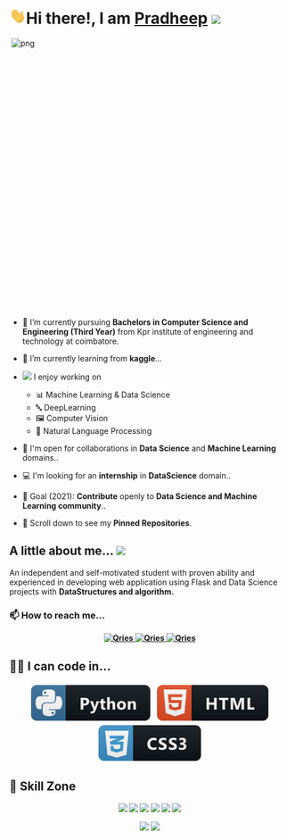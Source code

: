<h1> <img src="https://raw.githubusercontent.com/ABSphreak/ABSphreak/master/gifs/Hi.gif" width="30px">Hi there!, I am <a href="https://github.com/Riopradheep007">Pradheep</a> <img src="https://emojis.slackmojis.com/emojis/images/1531849430/4246/blob-sunglasses.gif?1531849430" width="30px"></h1>
</h1>



 <img align="right" alt="png" src="https://user-images.githubusercontent.com/46066018/120946487-54493500-c75a-11eb-81ae-801c8290e99e.png" width="500" height="500" />


- 🔭 I’m currently pursuing **Bachelors in Computer Science and Engineering (Third Year)** from Kpr institute of engineering and technology at coimbatore.

- 🌱 I’m currently learning from **kaggle**...

- <img src="https://media.giphy.com/media/WUlplcMpOCEmTGBtBW/giphy.gif" width="30">  I enjoy working on
  - 📊 Machine Learning & Data Science
  - 🔤 DeepLearning
  - 🖼 Computer Vision
  - 🤖 Natural Language Processing

- 👯 I'm open for collaborations in **Data Science** and **Machine Learning** domains..

- 💻 I'm looking for an **internship** in **DataScience** domain..

- 🎯 Goal (2021): **Contribute** openly to **Data Science and Machine Learning community**..

- 📌 Scroll down to see my **Pinned Repositories**.



## A little about me...  <img src="https://media.giphy.com/media/VgCDAzcKvsR6OM0uWg/giphy.gif" width="50">
   An independent and self-motivated student with proven ability and experienced in developing web application using Flask and Data Science projects with <b>DataStructures and algorithm<b>.
<br/>



### 📫 How to reach me...
<p align="center">
<a href="mailto:pradheep1341@gmail.com">
         <img alt="Qries" src="https://www.freeiconspng.com/uploads/gmail-icon-23.png"
         width="50" height="50">
      </a>   
 
 
<a href="https://www.linkedin.com/in/pradheep-m-24510a173/">
         <img alt="Qries" src="https://cdn.iconscout.com/icon/free/png-256/linkedin-2662666-2213265.png"
         width="50" height="50">
      </a>




<a href="https://www.kaggle.com/pradheeprio">
         <img alt="Qries" src="https://cdn4.iconfinder.com/data/icons/logos-and-brands-1/512/189_Kaggle_logo_logos-512.png"
         width="50" height="45">
      </a>  
</p>



## 👨‍💻 I can code in...
<p align="center">
 
  <img src="https://raw.githubusercontent.com/8bithemant/8bithemant/master/svg/dev/languages/python.svg" alt="python" style="vertical-align:top; margin:4px">  
  
  <img src="https://raw.githubusercontent.com/MikeCodesDotNET/ColoredBadges/master/svg/dev/languages/html.svg" alt="HTML" style="vertical-align:top; margin:4px">    
    <img src="https://raw.githubusercontent.com/MikeCodesDotNET/ColoredBadges/master/svg/dev/languages/css3.svg" alt="CSS3" style="vertical-align:top; margin:4px">
</p>



##  🤹 Skill Zone
<p align="center">
<img src="https://img.shields.io/badge/TensorFlow%20-%23FF6F00.svg?&style=for-the-badge&logo=TensorFlow&logoColor=white" /> 
 <img src="https://img.shields.io/badge/Keras%20-%23D00000.svg?&style=for-the-badge&logo=Keras&logoColor=white"/> <img src="https://img.shields.io/badge/Numpy-013220?&style=for-the-badge&logo=numpy"/> <img src="https://img.shields.io/badge/Pandas-130654?&style=for-the-badge&logo=pandas"/> <img src="https://img.shields.io/badge/Scikit--Learn-grey?&style=for-the-badge&logo=scikit-learn"/> <img src="https://img.shields.io/badge/Flask-grey?&style=for-the-badge&logo=flask"/>  
</p>
<p align="center">
<img src="https://img.shields.io/badge/github%20-%23121011.svg?&style=for-the-badge&logo=github&logoColor=white"/> 
 <img src="https://img.shields.io/badge/Linux-black?&style=for-the-badge&logo=linux&logoColor=white"/>
</p>
